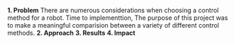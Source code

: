 **1. Problem**
There are numerous considerations when choosing a control method for a robot. Time to implementtion, 
The purpose of this project was to make a meaningful comparision between a variety of different control methods. 
**2. Approach**
**3. Results**
**4. Impact**
